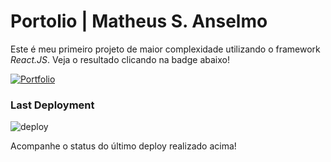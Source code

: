 # Portolio | Matheus S. Anselmo

Este é meu primeiro projeto de maior complexidade utilizando o framework *React.JS*. Veja o resultado clicando na badge abaixo!

[![Portfolio](https://img.shields.io/badge/Portfolio-000?style=for-the-badge&logo=todoist&logoColor=90f208)](https://ans3lmo.github.io/portfolio)

### Last Deployment

![deploy](https://github.com/ans3lmo/portfolio/actions/workflows/pages-build-deployment/badge.svg)

Acompanhe o status do último deploy realizado acima!